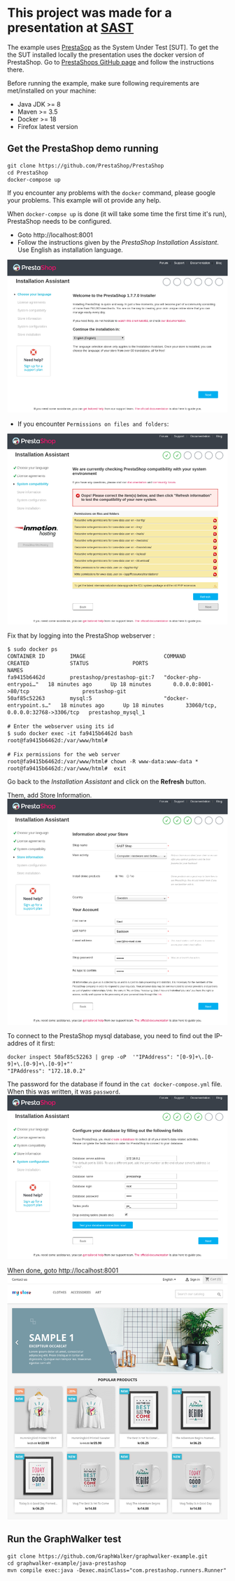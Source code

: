 # This project was made for a presentation at  [SAST](http://sast.se/meeting.jsp?id=381)

The example uses [PrestaSop](https://www.prestashop.com/en) as the System Under Test [SUT].
To get the the SUT installed locally the presentation uses the docker version of PrestaShop. Go to [PrestaShops GitHub
page](https://github.com/PrestaShop/PrestaShop) and follow the instructions there.  

Before running the example, make sure following requirements are met/installed on your machine:
* Java JDK >= 8
* Maven >= 3.5
* Docker >= 18 
* Firefox latest version

## Get the PrestaShop demo running
 
```shell script
git clone https://github.com/PrestaShop/PrestaShop
cd PrestaShop
docker-compose up
```

If you encounter any problems with the `docker` command, please google your problems. This example will ot provide any help.

When `docker-compse up` is done (it will take some time the first time it's run), PrestaShop needs to be configured.
 * Goto http://localhost:8001
 * Follow the instructions given by the *PrestaShop Installation Assistant*.<br>
   Use English as installation language.

![alt tag](images/prestashop/InstallationAssistant.png)

* If you encounter `Permissions on files and folders`:

![alt tag](images/prestashop/File_and_folders_permissions.png)

Fix that by logging into the PrestaShop webserver :

```shell script
$ sudo docker ps
CONTAINER ID        IMAGE                         COMMAND                  CREATED             STATUS              PORTS                                NAMES
fa9415b6462d        prestashop/prestashop-git:7   "docker-php-entrypoi…"   18 minutes ago      Up 18 minutes       0.0.0.0:8001->80/tcp                 prestashop-git
50af85c52263        mysql:5                       "docker-entrypoint.s…"   18 minutes ago      Up 18 minutes       33060/tcp, 0.0.0.0:32768->3306/tcp   prestashop_mysql_1

# Enter the webserver using its id 
$ sudo docker exec -it fa9415b6462d bash
root@fa9415b6462d:/var/www/html# 

# Fix permissions for the web server
root@fa9415b6462d:/var/www/html# chown -R www-data:www-data *
root@fa9415b6462d:/var/www/html#  exit
```

Go back to the *Installation Assistant* and click on the **Refresh** button.

Them, add Store Information.
![alt tag](images/prestashop/Store_information.png)

To connect to the PrestaShop mysql database, you need to find out the IP-addres of it first:

```shell script
docker inspect 50af85c52263 | grep -oP  '"IPAddress": "[0-9]+\.[0-9]+\.[0-9]+\.[0-9]+"'
"IPAddress": "172.18.0.2"
```

The password for the database if found in the `cat docker-compose.yml` file. When this was written, it was `password`.
![alt tag](images/prestashop/Database_configuration.png)

When done, goto http://localhost:8001
![alt tag](images/prestashop/After_installation.png)

## Run the GraphWalker test

```shell script
git clone https://github.com/GraphWalker/graphwalker-example.git
cd graphwalker-example/java-prestashop
mvn compile exec:java -Dexec.mainClass="com.prestashop.runners.Runner"
```

